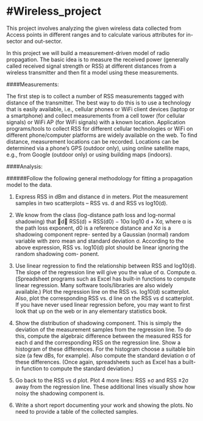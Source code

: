 #Wireless_project
================
This project involves analyzing the given wireless data collected from Access points in different ranges and to calculate various attributes for in-sector and out-sector.

In this project we will build a measurement-driven model of radio propagation. The basic idea is to measure the received power (generally called received signal strength or RSS) at different distances from a wireless transmitter and then fit a model using these measurements.

####Measurements:

The first step is to collect a number of RSS measurements tagged with distance of the transmitter. The best way to do this is to use a technology that is easily available, i.e., cellular phones or WiFi client devices (laptop or a smartphone) and collect measurements from a cell tower (for cellular signals) or WiFi AP (for WiFi signals) with a known location. Application programs/tools to collect RSS for different cellular technologies or WiFi on different phone/computer platforms are widely available on the web. To find distance, measurement locations can be recorded. Locations can be determined via a phone’s GPS (outdoor only), using online satellite maps, e.g., from Google (outdoor only) or using building maps (indoors).

####Analysis:

######Follow the following general methodology for fitting a propagation model to the data.
1. Express RSS in dBm and distance d in meters. Plot the measurement samples in two scatterplots –
RSS vs. d and RSS vs log10(d).

2. We know from the class (log-distance path loss and log-normal shadowing) that
􏰀d􏰁 RSS(d) = RSS(d0) − 10α log10 d + Xσ, where α is the path loss exponent, d0 is a reference distance and Xσ is a shadowing component repre- sented by a Gaussian (normal) random variable with zero mean and standard deviation σ. According to the above expression, RSS vs. log10(d) plot should be linear ignoring the random shadowing com- ponent.

3. Use linear regression to find the relationship between RSS and log10(d). The slope of the regression line will give you the value of α. Compute α. (Spreadsheet programs such as Excel has built-in functions to compute linear regression. Many software tools/libraries are also widely available.) Plot the regression line on the RSS vs. log10(d) scatterplot. Also, plot the corresponding RSS vs. d line on the RSS vs d scatterplot. If you have never used linear regression before, you may want to first look that up on the web or in any elementary statistics book.

4. Show the distribution of shadowing component. This is simply the deviation of the measurement samples from the regression line. To do this, compute the algebraic difference between the measured RSS for each d and the corresponding RSS on the regression line. Show a histogram of these differences. For the histogram choose a suitable bin size (a few dBs, for example). Also compute the standard deviation σ of these differences. (Once again, spreadsheets such as Excel has a built-in function to compute the standard deviation.)

5. Go back to the RSS vs d plot. Plot 4 more lines: RSS ±σ and RSS ±2σ away from the regression line. These additional lines visually show how noisy the shadowing component is.

6. Write a short report documenting your work and showing the plots. No need to provide a table of the collected samples.
